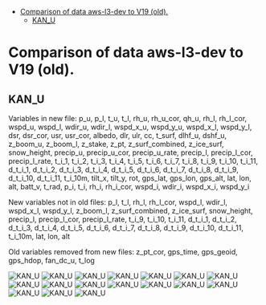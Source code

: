 * [Comparison of data aws-l3-dev to V19 (old).](#s1)
  * [KAN_U](#s1-1)
# <a id='s1' />Comparison of data aws-l3-dev to V19 (old).
## <a id='s1-1' />KAN_U
Variables in new file:
p_u, p_l, t_u, t_l, rh_u, rh_u_cor, qh_u, rh_l, rh_l_cor, wspd_u, wspd_l, wdir_u, wdir_l, wspd_x_u, wspd_y_u, wspd_x_l, wspd_y_l, dsr, dsr_cor, usr, usr_cor, albedo, dlr, ulr, cc, t_surf, dlhf_u, dshf_u, z_boom_u, z_boom_l, z_stake, z_pt, z_surf_combined, z_ice_surf, snow_height, precip_u, precip_u_cor, precip_u_rate, precip_l, precip_l_cor, precip_l_rate, t_i_1, t_i_2, t_i_3, t_i_4, t_i_5, t_i_6, t_i_7, t_i_8, t_i_9, t_i_10, t_i_11, d_t_i_1, d_t_i_2, d_t_i_3, d_t_i_4, d_t_i_5, d_t_i_6, d_t_i_7, d_t_i_8, d_t_i_9, d_t_i_10, d_t_i_11, t_i_10m, tilt_x, tilt_y, rot, gps_lat, gps_lon, gps_alt, lat, lon, alt, batt_v, t_rad, p_i, t_i, rh_i, rh_i_cor, wspd_i, wdir_i, wspd_x_i, wspd_y_i

New variables not in old files:
p_l, t_l, rh_l, rh_l_cor, wspd_l, wdir_l, wspd_x_l, wspd_y_l, z_boom_l, z_surf_combined, z_ice_surf, snow_height, precip_l, precip_l_cor, precip_l_rate, t_i_9, t_i_10, t_i_11, d_t_i_1, d_t_i_2, d_t_i_3, d_t_i_4, d_t_i_5, d_t_i_6, d_t_i_7, d_t_i_8, d_t_i_9, d_t_i_10, d_t_i_11, t_i_10m, lat, lon, alt

Old variables removed from new files:
z_pt_cor, gps_time, gps_geoid, gps_hdop, fan_dc_u, t_log
 
![KAN_U](../figures/V19_versus_aws-l3-dev/KAN_U_0.png)
![KAN_U](../figures/V19_versus_aws-l3-dev/KAN_U_1.png)
![KAN_U](../figures/V19_versus_aws-l3-dev/KAN_U_2.png)
![KAN_U](../figures/V19_versus_aws-l3-dev/KAN_U_3.png)
![KAN_U](../figures/V19_versus_aws-l3-dev/KAN_U_4.png)
![KAN_U](../figures/V19_versus_aws-l3-dev/KAN_U_5.png)
![KAN_U](../figures/V19_versus_aws-l3-dev/KAN_U_6.png)
![KAN_U](../figures/V19_versus_aws-l3-dev/KAN_U_7.png)
![KAN_U](../figures/V19_versus_aws-l3-dev/KAN_U_8.png)
![KAN_U](../figures/V19_versus_aws-l3-dev/KAN_U_9.png)
![KAN_U](../figures/V19_versus_aws-l3-dev/KAN_U_10.png)
![KAN_U](../figures/V19_versus_aws-l3-dev/KAN_U_11.png)
![KAN_U](../figures/V19_versus_aws-l3-dev/KAN_U_12.png)
![KAN_U](../figures/V19_versus_aws-l3-dev/KAN_U_13.png)
![KAN_U](../figures/V19_versus_aws-l3-dev/KAN_U_14.png)
![KAN_U](../figures/V19_versus_aws-l3-dev/KAN_U_15.png)
![KAN_U](../figures/V19_versus_aws-l3-dev/KAN_U_16.png)
 
